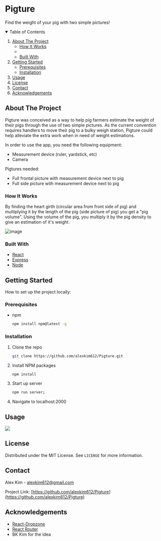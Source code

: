 # Pigture
Find the weight of your pig with two simple pictures!

<!-- TABLE OF CONTENTS -->
<details open="open">
  <summary>Table of Contents</summary>
  <ol>
    <li>
      <a href="#about-the-project">About The Project</a>
      <ul>
        <li><a href="#how-it-works">How It Works</a><li>
        <li><a href="#built-with">Built With</a></li>
      </ul>
    </li>
    <li>
      <a href="#getting-started">Getting Started</a>
      <ul>
        <li><a href="#prerequisites">Prerequisites</a></li>
        <li><a href="#installation">Installation</a></li>
      </ul>
    </li>
    <li><a href="#usage">Usage</a></li>
    <li><a href="#license">License</a></li>
    <li><a href="#contact">Contact</a></li>
    <li><a href="#acknowledgements">Acknowledgements</a></li>
  </ol>
</details>



<!-- ABOUT THE PROJECT -->
## About The Project

Pigture was conceived as a way to help pig farmers estimate the weight of their pigs through the use of two simple pictures. As the current convention requires handlers to move their pig to a bulky weigh station, Pigture could help alleviate the extra work when in need of weight estimations. 

In order to use the app, you need the following equipment:

* Measurement device (ruler, yardstick, etc)
* Camera

Pigtures needed:

* Full frontal picture with measurement device next to pig
* Full side picture with measurement device next to pig

### How It Works

By finding the heart girth (circular area from front side of pig) and multiplying it by the length of the pig (side picture of pig) you get a "pig volume".
Using the volume of the pig, you multiply it by the pig density to give an estimation of it's weight.

![image](https://www.phinhall.net/wordpress/wp-content/uploads/2015/01/pig1.png)

### Built With

* [React](https://reactjs.org/)
* [Express](https://expressjs.com/)
* [Node](https://nodejs.org/en/)



<!-- GETTING STARTED -->
## Getting Started

How to set up the project locally:

### Prerequisites

* npm
  ```sh
  npm install npm@latest -g
  ```

### Installation

1. Clone the repo
   ```sh
   git clone https://github.com/alexkim612/Pigture.git
   ```
3. Install NPM packages
   ```sh
   npm install
   ```
4. Start up server
   ```sh
   npm run server;
   ```
5. Navigate to localhost:2000


<!-- USAGE EXAMPLES -->
## Usage

[![](http://img.youtube.com/vi/GEbUDKSN9YM/0.jpg)](http://www.youtube.com/watch?v=GEbUDKSN9YM "Pigture Demonstration")

<!-- LICENSE -->
## License

Distributed under the MIT License. See `LICENSE` for more information.



<!-- CONTACT -->
## Contact

Alex Kim - alexkim612@gmail.com

Project Link: [https://github.com/alexkim612/Pigture](https://github.com/alexkim612/Pigture)



<!-- ACKNOWLEDGEMENTS -->
## Acknowledgements
* [React-Dropzone](https://github.com/react-dropzone/react-dropzone)
* [React Router](https://reactrouter.com/)
* BK Kim for the idea

